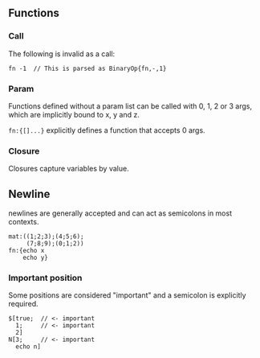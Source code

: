 ## Functions

### Call

The following is invalid as a call:

```
fn -1  // This is parsed as BinaryOp{fn,-,1}
```

### Param
Functions defined without a param list can be called with 0, 1, 2 or 3 args, which are implicitly bound to x, y and z.

`fn:{[]...}` explicitly defines a function that accepts 0 args.

### Closure

Closures capture variables by value.

## Newline

newlines are generally accepted and can act as semicolons in most contexts.

```
mat:((1;2;3);(4;5;6);
     (7;8;9);(0;1;2))
fn:{echo x
    echo y}
```

### Important position

Some positions are considered "important" and a semicolon is explicitly required.

```
$[true;  // <- important
  1;     // <- important
  2]
N[3;     // <- important
  echo n]
```
